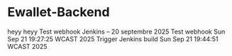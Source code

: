 # Ewallet-Backend
heyy heyy
Test webhook Jenkins – 20 septembre 2025
Test webhook Sun Sep 21 19:27:25 WCAST 2025
Trigger Jenkins build Sun Sep 21 19:44:51 WCAST 2025
